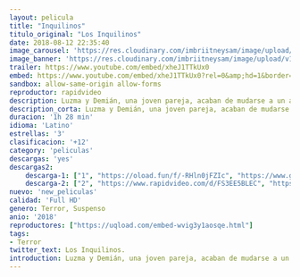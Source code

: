 ```yaml
---
layout: pelicula
title: "Inquilinos"
titulo_original: "Los Inquilinos"
date: 2018-08-12 22:35:40
image_carousel: 'https://res.cloudinary.com/imbriitneysam/image/upload/v1541988397/inquilinos-poster-min.jpg'
image_banner: 'https://res.cloudinary.com/imbriitneysam/image/upload/v1541988399/inquilinos-banner-min.jpg'
trailer: https://www.youtube.com/embed/xheJ1TTkUx0
embed: https://www.youtube.com/embed/xheJ1TTkUx0?rel=0&amp;hd=1&border=0&wmode=opaque&enablejsapi=1&modestbranding=1&controls=1&showinfo=1
sandbox: allow-same-origin allow-forms
reproductor: rapidvideo
description: Luzma y Demián, una joven pareja, acaban de mudarse a un antiguo barrio tratando de dejar atrás un incidente que los atormenta. Con la esperanza, hacen todo lo posible para tomar este cambio como una oportunidad para comenzar de nuevo. Sin embargo, Luzma comienza a descubrir que sus vecinos esconden terribles secretos que conducen a fenómenos paranormales; sin embargo, Demian está empezando a creer que Luzma está perdiendo la cabeza.
description_corta: Luzma y Demián, una joven pareja, acaban de mudarse a un antiguo barrio tratando de dejar atrás un incidente que los atormenta. Con la esperanza, hacen todo lo posible para tomar este cambio como una oportunidad para comenzar de nuevo. Sin embargo...
duracion: '1h 28 min'
idioma: 'Latino'
estrellas: '3'
clasificacion: '+12'
category: 'peliculas'
descargas: 'yes'
descargas2:
    descarga-1: ["1", "https://oload.fun/f/-RHln0jFZIc", "https://www.google.com/s2/favicons?domain=openload.co","OpenLoad","https://res.cloudinary.com/imbriitneysam/image/upload/v1541473684/mexico.png", "Latino", "TS-Screener"]
    descarga-2: ["2", "https://www.rapidvideo.com/d/FS3EE5BLEC", "https://www.google.com/s2/favicons?domain=www.rapidvideo.com","RapidVideo","https://res.cloudinary.com/imbriitneysam/image/upload/v1541473684/mexico.png", "Latino", "Full HD"]
nuevo: 'new_peliculas'
calidad: 'Full HD'
genero: Terror, Suspenso
anio: '2018'
reproductores: ["https://uqload.com/embed-wvig3y1aosqe.html"]
tags:
- Terror
twitter_text: Los Inquilinos.
introduction: Luzma y Demián, una joven pareja, acaban de mudarse a un antiguo barrio tratando de dejar atrás un incidente que los atormenta. Con la esperanza, hacen todo lo posible para tomar este cambio como una oportunidad para comenzar de nuevo. Sin embargo...
---
```



 







